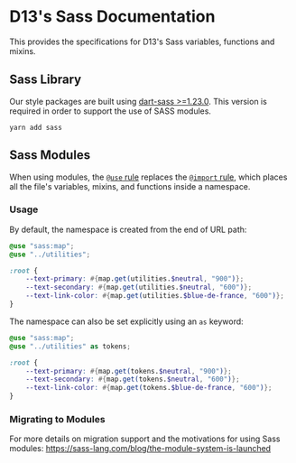 # D13's Sass Documentation

This provides the specifications for D13's Sass variables, functions and mixins.

## Sass Library

Our style packages are built using [dart-sass >=1.23.0](https://sass-lang.com/dart-sass). This
version is required in order to support the use of SASS modules.

```markup
yarn add sass
```

## Sass Modules

When using modules, the [`@use` rule](https://sass-lang.com/documentation/at-rules/use) replaces the
[`@import` rule](https://sass-lang.com/documentation/at-rules/import), which places all the file's
variables, mixins, and functions inside a namespace.

### Usage

By default, the namespace is created from the end of URL path:

```scss
@use "sass:map";
@use "../utilities";

:root {
    --text-primary: #{map.get(utilities.$neutral, "900")};
    --text-secondary: #{map.get(utilities.$neutral, "600")};
    --text-link-color: #{map.get(utilities.$blue-de-france, "600")};
}
```

The namespace can also be set explicitly using an `as` keyword:

```scss
@use "sass:map";
@use "../utilities" as tokens;

:root {
    --text-primary: #{map.get(tokens.$neutral, "900")};
    --text-secondary: #{map.get(tokens.$neutral, "600")};
    --text-link-color: #{map.get(tokens.$blue-de-france, "600")};
}
```

### Migrating to Modules

For more details on migration support and the motivations for using Sass modules:
https://sass-lang.com/blog/the-module-system-is-launched
